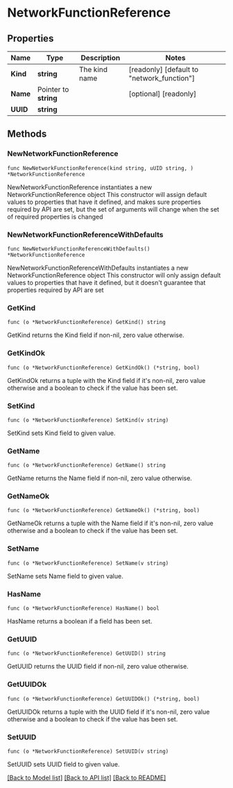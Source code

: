 # NetworkFunctionReference

## Properties

Name | Type | Description | Notes
------------ | ------------- | ------------- | -------------
**Kind** | **string** | The kind name | [readonly] [default to "network_function"]
**Name** | Pointer to **string** |  | [optional] [readonly] 
**UUID** | **string** |  | 

## Methods

### NewNetworkFunctionReference

`func NewNetworkFunctionReference(kind string, uUID string, ) *NetworkFunctionReference`

NewNetworkFunctionReference instantiates a new NetworkFunctionReference object
This constructor will assign default values to properties that have it defined,
and makes sure properties required by API are set, but the set of arguments
will change when the set of required properties is changed

### NewNetworkFunctionReferenceWithDefaults

`func NewNetworkFunctionReferenceWithDefaults() *NetworkFunctionReference`

NewNetworkFunctionReferenceWithDefaults instantiates a new NetworkFunctionReference object
This constructor will only assign default values to properties that have it defined,
but it doesn't guarantee that properties required by API are set

### GetKind

`func (o *NetworkFunctionReference) GetKind() string`

GetKind returns the Kind field if non-nil, zero value otherwise.

### GetKindOk

`func (o *NetworkFunctionReference) GetKindOk() (*string, bool)`

GetKindOk returns a tuple with the Kind field if it's non-nil, zero value otherwise
and a boolean to check if the value has been set.

### SetKind

`func (o *NetworkFunctionReference) SetKind(v string)`

SetKind sets Kind field to given value.


### GetName

`func (o *NetworkFunctionReference) GetName() string`

GetName returns the Name field if non-nil, zero value otherwise.

### GetNameOk

`func (o *NetworkFunctionReference) GetNameOk() (*string, bool)`

GetNameOk returns a tuple with the Name field if it's non-nil, zero value otherwise
and a boolean to check if the value has been set.

### SetName

`func (o *NetworkFunctionReference) SetName(v string)`

SetName sets Name field to given value.

### HasName

`func (o *NetworkFunctionReference) HasName() bool`

HasName returns a boolean if a field has been set.

### GetUUID

`func (o *NetworkFunctionReference) GetUUID() string`

GetUUID returns the UUID field if non-nil, zero value otherwise.

### GetUUIDOk

`func (o *NetworkFunctionReference) GetUUIDOk() (*string, bool)`

GetUUIDOk returns a tuple with the UUID field if it's non-nil, zero value otherwise
and a boolean to check if the value has been set.

### SetUUID

`func (o *NetworkFunctionReference) SetUUID(v string)`

SetUUID sets UUID field to given value.



[[Back to Model list]](../README.md#documentation-for-models) [[Back to API list]](../README.md#documentation-for-api-endpoints) [[Back to README]](../README.md)


